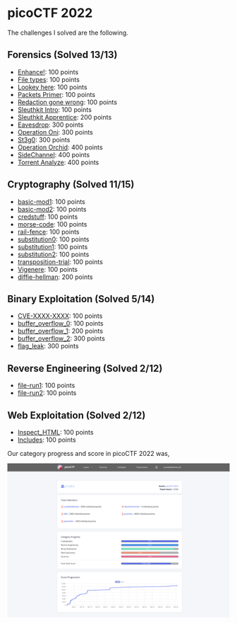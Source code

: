# picoCTF 2022

The challenges I solved are the following.

## Forensics (Solved 13/13)

- [Enhance!](./Forensics/Enhance!): 100 points
- [File types](./Forensics/File_types): 100 points
- [Lookey here](./Forensics/Lookey_here): 100 points
- [Packets Primer](./Forensics/Packets_Primer): 100 points
- [Redaction gone wrong](./Forensics/Redaction_gone_wrong): 100 points
- [Sleuthkit Intro](./Forensics/Sleuthkit_Intro): 100 points
- [Sleuthkit Apprentice](./Forensics/Sleuthkit_Apprentice): 200 points
- [Eavesdrop](./Forensics/Eavesdrop): 300 points
- [Operation Oni](./Forensics/Operation_Oni): 300 points
- [St3g0](./Forensics/St3g0): 300 points
- [Operation Orchid](./Forensics/Operation_Orchid): 400 points
- [SideChannel](./Forensics/SideChannel): 400 points
- [Torrent Analyze](./Forensics/Torrent_Analyze): 400 points


## Cryptography (Solved 11/15)

- [basic-mod1](./Cryptography/basic-mod1): 100 points
- [basic-mod2](./Cryptography/basic-mod2): 100 points
- [credstuff](./Cryptography/credstuff): 100 points
- [morse-code](./Cryptography/morse-code): 100 points
- [rail-fence](./Cryptography/rail-fence): 100 points
- [substitution0](./Cryptography/substitution0): 100 points
- [substitution1](./Cryptography/substitution1): 100 points
- [substitution2](./Cryptography/substitution2): 100 points
- [transposition-trial](./Cryptography/transposition-trial): 100 points
- [Vigenere](./Cryptography/Vigenere): 100 points
- [diffie-hellman](./Cryptography/diffie-hellman): 200 points


## Binary Exploitation (Solved 5/14)

- [CVE-XXXX-XXXX](./Binary_Exploitation/CVE-XXXX-XXXX): 100 points
- [buffer_overflow_0](./Binary_Exploitation/buffer_overflow_0): 100 points
- [buffer_overflow_1](./Binary_Exploitation/buffer_overflow_1): 200 points
- [buffer_overflow_2](./Binary_Exploitation/buffer_overflow_2): 300 points
- [flag_leak](./Binary_Exploitation/flag_leak): 300 points


## Reverse Engineering (Solved 2/12)

- [file-run1](./Reverse_Engineering/file-run1): 100 points
- [file-run2](./Reverse_Engineering/file-run2): 100 points

## Web Exploitation (Solved 2/12)

- [Inspect_HTML](./Web_Exploitation/Inspect_HTML): 100 points
- [Includes](./Web_Exploitation/Includes): 100 points



Our category progress and score in picoCTF 2022 was,

![Figure 1](score.png) 
